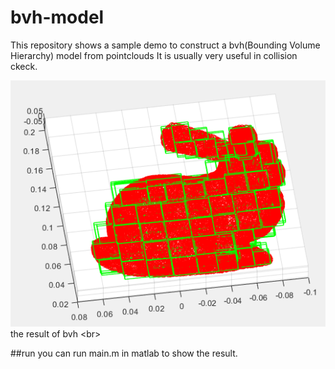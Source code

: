 # bvh-model
This repository shows a sample demo to construct a bvh(Bounding Volume Hierarchy) model from pointclouds
It is usually very useful in collision ckeck.


![mypic](https://github.com/QQ1552695066/Robotic-arm-collision-check/blob/master/result.PNG)
<br>the result of bvh \<br>

##run
you can run main.m in matlab to show the result.
